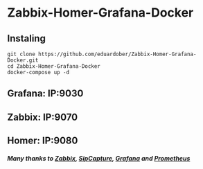 # Zabbix-Homer-Grafana-Docker
## Instaling
```
git clone https://github.com/eduardober/Zabbix-Homer-Grafana-Docker.git
cd Zabbix-Homer-Grafana-Docker
docker-compose up -d
```
## Grafana: IP:9030

## Zabbix: IP:9070

## Homer: IP:9080

##### Many thanks to [Zabbix](https://github.com/zabbix), [SipCapture](https://github.com/sipcapture), [Grafana](https://github.com/grafana) and [Prometheus](https://github.com/prometheus)
